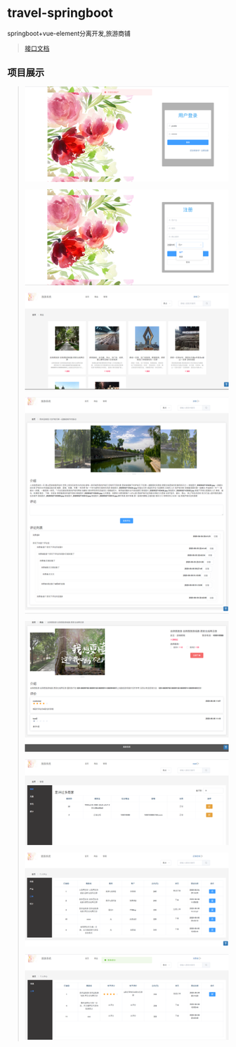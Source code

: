 # travel-springboot
springboot+vue-element分离开发,旅游商铺
>
>[接口文档](https://www.showdoc.cc/travelSpringboot?page_id=4634075559740731)
>
## 项目展示
>![登录](https://github.com/jkermeng/travel-springboot/blob/master/projectImgs/login.png?raw=true)
>
>![注册](https://github.com/jkermeng/travel-springboot/blob/master/projectImgs/regist.png?raw=true)
>
>![首页](https://github.com/jkermeng/travel-springboot/blob/master/projectImgs/index.png?raw=true)
>
>![评论](https://github.com/jkermeng/travel-springboot/blob/master/projectImgs/commet.png?raw=true)
>
>![商店](https://github.com/jkermeng/travel-springboot/blob/master/projectImgs/shop.png?raw=true)
>
>![管理员](https://github.com/jkermeng/travel-springboot/blob/master/projectImgs/admin.png?raw=true)
>
>![店铺老板](https://github.com/jkermeng/travel-springboot/blob/master/projectImgs/shopper.png?raw=true)
>
>![消费者](https://github.com/jkermeng/travel-springboot/blob/master/projectImgs/customer.png?raw=true)
>

